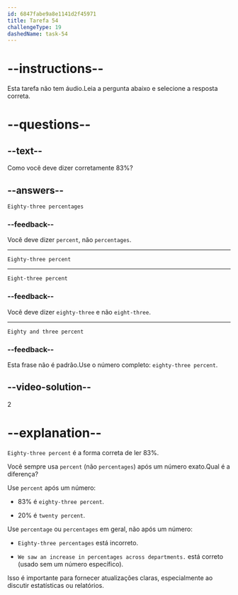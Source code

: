 ```yaml
---
id: 6847fabe9a8e1141d2f45971
title: Tarefa 54
challengeType: 19
dashedName: task-54
---
```


# --instructions--

Esta tarefa não tem áudio.Leia a pergunta abaixo e selecione a resposta correta.

# --questions--

## --text--

Como você deve dizer corretamente 83%?

## --answers--

`Eighty-three percentages`

### --feedback--

Você deve dizer `percent`, não `percentages`.

---

`Eighty-three percent`

---

`Eight-three percent`

### --feedback--

Você deve dizer `eighty-three` e não `eight-three`.

---

`Eighty and three percent`

### --feedback--

Esta frase não é padrão.Use o número completo: `eighty-three percent`.

## --video-solution--

2

# --explanation--

`Eighty-three percent` é a forma correta de ler 83%.

Você sempre usa `percent` (não `percentages`) após um número exato.Qual é a diferença?

Use `percent` após um número:

- 83% é `eighty-three percent`.

- 20% é `twenty percent`.

Use `percentage` ou `percentages` em geral, não após um número:

- `Eighty-three percentages` está incorreto.

- `We saw an increase in percentages across departments.` está correto (usado sem um número específico).

Isso é importante para fornecer atualizações claras, especialmente ao discutir estatísticas ou relatórios.
